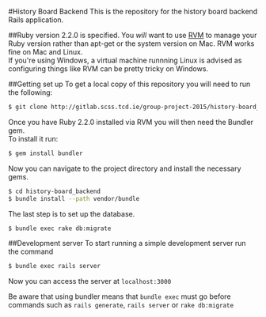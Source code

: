 #History Board Backend
This is the repository for the history board backend Rails application.

##Ruby version
2.2.0 is specified. You *will* want to use [RVM](http:/rvm.io "RVM") to manage your Ruby version rather than apt-get or the system version on Mac. RVM works fine on Mac and Linux.  
If you're using Windows, a virtual machine runnning Linux is advised as configuring things like RVM can be pretty tricky on Windows.

##Getting set up
To get a local copy of this repository you will need to run the following:
```bash
$ git clone http://gitlab.scss.tcd.ie/group-project-2015/history-board_backend.git
```
Once you have Ruby 2.2.0 installed via RVM you will then need the Bundler gem.  
To install it run:
```bash
$ gem install bundler
```
Now you can navigate to the project directory and install the necessary gems.
```bash
$ cd history-board_backend
$ bundle install --path vendor/bundle
```
The last step is to set up the database.
```bash
$ bundle exec rake db:migrate
```

##Development server
To start running a simple development server run the command
```bash
$ bundle exec rails server
```  
Now you can access the server at `localhost:3000`

Be aware that using bundler means that `bundle exec` must go before commands such as `rails generate`, `rails server` or `rake db:migrate`

